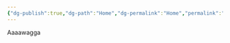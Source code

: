 ```yaml
---
{"dg-publish":true,"dg-path":"Home","dg-permalink":"Home","permalink":"/Home/","title":"Home","tags":["gardenEntry"]}
---
```


Aaaawagga